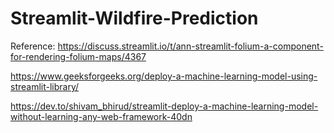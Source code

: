 # Streamlit-Wildfire-Prediction



Reference:
https://discuss.streamlit.io/t/ann-streamlit-folium-a-component-for-rendering-folium-maps/4367

https://www.geeksforgeeks.org/deploy-a-machine-learning-model-using-streamlit-library/

https://dev.to/shivam_bhirud/streamlit-deploy-a-machine-learning-model-without-learning-any-web-framework-40dn
